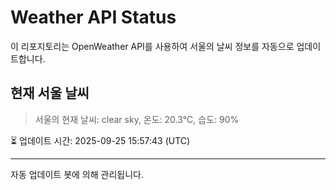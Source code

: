 
# Weather API Status

이 리포지토리는 OpenWeather API를 사용하여 서울의 날씨 정보를 자동으로 업데이트합니다.

## 현재 서울 날씨
> 서울의 현재 날씨: clear sky, 온도: 20.3°C, 습도: 90%

⏳ 업데이트 시간: 2025-09-25 15:57:43 (UTC)

---
자동 업데이트 봇에 의해 관리됩니다.

